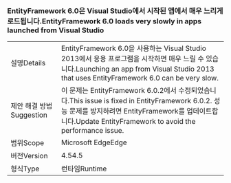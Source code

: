 ### <a name="entityframework-60-loads-very-slowly-in-apps-launched-from-visual-studio"></a><span data-ttu-id="55c2e-101">EntityFramework 6.0은 Visual Studio에서 시작된 앱에서 매우 느리게 로드됩니다.</span><span class="sxs-lookup"><span data-stu-id="55c2e-101">EntityFramework 6.0 loads very slowly in apps launched from Visual Studio</span></span>

|   |   |
|---|---|
|<span data-ttu-id="55c2e-102">설명</span><span class="sxs-lookup"><span data-stu-id="55c2e-102">Details</span></span>|<span data-ttu-id="55c2e-103">EntityFramework 6.0을 사용하는 Visual Studio 2013에서 응용 프로그램을 시작하면 매우 느릴 수 있습니다.</span><span class="sxs-lookup"><span data-stu-id="55c2e-103">Launching an app from Visual Studio 2013 that uses EntityFramework 6.0 can be very slow.</span></span>|
|<span data-ttu-id="55c2e-104">제안 해결 방법</span><span class="sxs-lookup"><span data-stu-id="55c2e-104">Suggestion</span></span>|<span data-ttu-id="55c2e-105">이 문제는 EntityFramework 6.0.2에서 수정되었습니다.</span><span class="sxs-lookup"><span data-stu-id="55c2e-105">This issue is fixed in EntityFramework 6.0.2.</span></span> <span data-ttu-id="55c2e-106">성능 문제를 방지하려면 EntityFramework를 업데이트합니다.</span><span class="sxs-lookup"><span data-stu-id="55c2e-106">Update EntityFramework to avoid the performance issue.</span></span>|
|<span data-ttu-id="55c2e-107">범위</span><span class="sxs-lookup"><span data-stu-id="55c2e-107">Scope</span></span>|<span data-ttu-id="55c2e-108">Microsoft Edge</span><span class="sxs-lookup"><span data-stu-id="55c2e-108">Edge</span></span>|
|<span data-ttu-id="55c2e-109">버전</span><span class="sxs-lookup"><span data-stu-id="55c2e-109">Version</span></span>|<span data-ttu-id="55c2e-110">4.5</span><span class="sxs-lookup"><span data-stu-id="55c2e-110">4.5</span></span>|
|<span data-ttu-id="55c2e-111">형식</span><span class="sxs-lookup"><span data-stu-id="55c2e-111">Type</span></span>|<span data-ttu-id="55c2e-112">런타임</span><span class="sxs-lookup"><span data-stu-id="55c2e-112">Runtime</span></span>|

